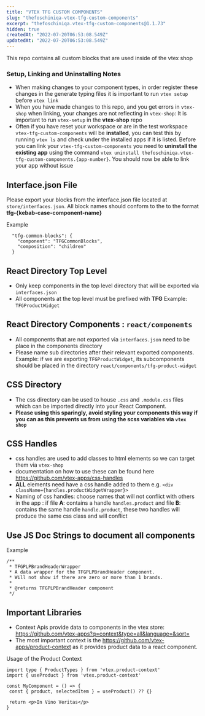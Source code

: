 ```yaml
---
title: "VTEX TFG CUSTOM COMPONENTS"
slug: "thefoschiniqa-vtex-tfg-custom-components"
excerpt: "thefoschiniqa.vtex-tfg-custom-components@1.1.73"
hidden: true
createdAt: "2022-07-20T06:53:08.549Z"
updatedAt: "2022-07-20T06:53:08.549Z"
---
```

This repo contains all custom blocks that are used inside of the vtex shop

### Setup, Linking and Uninstalling Notes

- When making changes to your component types, in order register these changes in the generate typing files it is important to run `vtex setup` before `vtex link`
- When you have made changes to this repo, and you get errors in `vtex-shop` when linking, your changes are not reflecting in `vtex-shop`: It is important to run `vtex-setup` in the **vtex-shop** repo
- Often if you have reset your workspace or are in the test workspace `vtex-tfg-custom-components` will be **installed**, you can test this by running `vtex ls` and check under the installed apps if it is listed. Before you can link your `vtex-tfg-custom-components` you need to **uninstall the existing app** using the command `vtex uninstall thefoschiniqa.vtex-tfg-custom-components.{app-number}`. You should now be able to link your app without issue

## Interface.json File

Please export your blocks from the interface.json file located at `store/interfaces.json`. All block names should conform to the to the format **tfg-{kebab-case-component-name}**

Example

```
  "tfg-common-blocks": {
    "component": "TFGCommonBlocks",
    "composition": "children"
  }
```

## React Directory Top Level

- Only keep components in the top level directory that will be exported via `interfaces.json`
- All components at the top level must be prefixed with **TFG** Example: `TFGProductWidget`

## React Directory Components : `react/components`

- All components that are not exported via `interfaces.json` need to be place in the components directory
- Please name sub directories after their relevant exported components. Example: if we are exporting `TFGProductWidget`, its subcomponents should be placed in the directory `react/components/tfg-product-widget`

## CSS Directory

- The css directory can be used to house `.css` and `.module.css` files which can be imported directly into your React Component.
- **Please using this sparingly, avoid styling your components this way if you can as this prevents us from using the scss variables via `vtex shop`**

## CSS Handles

- css handles are used to add classes to html elements so we can target them via `vtex-shop`
- documentation on how to use these can be found here https://github.com/vtex-apps/css-handles
- **ALL** elements need have a css handle added to them e.g. `<div className={handles.productWidgetWrapper}>`
- Naming of css handles: choose names that will not conflict with others in the app : if file **A**: contains a handle `handles.product` and file **B**: contains the same handle `handle.product`, these two handles will produce the same css class and will conflict

## Use JS Doc Strings to document all components

Example

```
/**
 * TFGPLPBrandHeaderWrapper
 * A data wrapper for the TFGPLPBrandHeader component.
 * Will not show if there are zero or more than 1 brands.
 *
 * @returns TFGPLPBrandHeader component
 */
```

## Important Libraries

- Context Apis provide data to components in the vtex store: https://github.com/vtex-apps?q=context&type=all&language=&sort=
- The most important context is the https://github.com/vtex-apps/product-context as it provides product data to a react component.

Usage of the Product Context

```
import type { ProductTypes } from 'vtex.product-context'
import { useProduct } from 'vtex.product-context'

const MyComponent = () => {
 const { product, selectedItem } = useProduct() ?? {}

 return <p>In Vino Veritas</p>
}

```